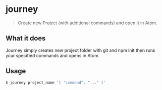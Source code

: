 # journey

> Create new Project (with additional commands) and open it in Atom.

## What it does

Journey simply creates new project folder with git and npm init then runs your specified commands and opens in Atom.

## Usage

```bash
$ journey project_name '[ "command", "..." ]'
```
